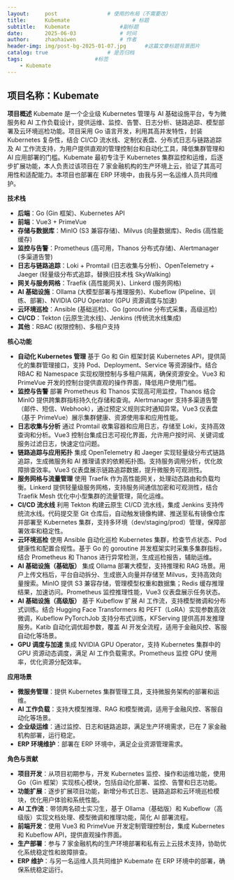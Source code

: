 ```yaml
---
layout:     post   				# 使用的布局（不需要改）
title:      Kubemate             		# 标题 
subtitle:   Kubemate				#副标题
date:       2025-06-03				# 时间
author:     zhaohaiwen 				# 作者
header-img: img/post-bg-2025-01-07.jpg		#这篇文章标题背景图片
catalog: true 					# 是否归档
tags:						#标签
    - Kubemate
---
```

## 项目名称：Kubemate

**项目概述**
Kubemate 是一个企业级 Kubernetes 管理与 AI 基础设施平台，专为微服务和 AI 工作负载设计，提供运维、监控、告警、日志分析、链路追踪、模型部署及云环境巡检功能。项目采用 Go 语言开发，利用其高并发特性，封装 Kubernetes 复杂性，结合 CI/CD 流水线、定制仪表盘、分布式日志与链路追踪及 AI 工作流支持，为用户提供直观的管理控制台和自动化工具，降低集群管理和 AI 应用部署的门槛。Kubemate 最初专注于 Kubernetes 集群监控和运维，后逐步扩展功能，本人负责过该项目在 7 家金融机构的生产环境上云，验证了其高可用性和适配能力。本项目也部署在 ERP 环境中，由我与另一名运维人员共同维护。

**技术栈**

- **后端**：Go (Gin 框架)、Kubernetes API
- **前端**：Vue3 + PrimeVue
- **存储与数据库**：MinIO (S3 兼容存储)、Milvus (向量数据库)、Redis (高性能缓存)
- **监控与告警**：Prometheus (高可用，Thanos 分布式存储)、Alertmanager (多渠道告警)
- **日志与链路追踪**：Loki + Promtail (日志收集与分析)、OpenTelemetry + Jaeger (轻量级分布式追踪，替换旧技术栈 SkyWalking)
- **网关与服务网格**：Traefik (高性能网关)、Linkerd (服务网格)
- **AI 基础设施**：Ollama (大模型部署与推理服务)、Kubeflow (Pipeline、训练、部署)、NVIDIA GPU Operator (GPU 资源调度与加速)
- **云环境巡检**：Ansible (基础巡检)、Go (goroutine 分布式采集，高级巡检)
- **CI/CD**：Tekton (云原生流水线)、Jenkins (传统流水线集成)
- **其他**：RBAC (权限控制)、多租户支持

**核心功能**

* **自动化 Kubernetes 管理**
基于 Go 和 Gin 框架封装 Kubernetes API，提供简化的集群管理接口，支持 Pod、Deployment、Service 等资源操作。结合 RBAC 和 Namespace 实现权限控制与多租户隔离，确保资源安全。Vue3 和 PrimeVue 开发的控制台提供直观的操作界面，降低用户使用门槛。
* **监控与告警**
部署 Prometheus 和 Thanos 实现高可用监控，Thanos 结合 MinIO 提供跨集群指标持久化存储和查询。Alertmanager 支持多渠道告警（邮件、短信、Webhook），通过预定义规则实时通知异常。Vue3 仪表盘（基于 PrimeVue）展示集群健康、资源使用率和应用性能。
* **日志收集与分析**
通过 Promtail 收集容器和应用日志，存储至 Loki，支持高效查询和分析。Vue3 控制台集成日志可视化界面，允许用户按时间、关键词或服务过滤日志，快速定位问题。
* **链路追踪与应用拓扑**
集成 OpenTelemetry 和 Jaeger 实现轻量级分布式链路追踪，生成微服务和 AI 推理请求的依赖拓扑图。支持服务调用分析，优化故障排查效率。Vue3 仪表盘展示链路追踪数据，提升微服务可观测性。
* **服务网格与流量管理**
使用 Traefik 作为高性能网关，处理动态路由和负载均衡。Linkerd 提供轻量级服务网格，支持服务间通信加密和可观测性，结合 Traefik Mesh 优化中小型集群的流量管理，简化运维。
* **CI/CD 流水线**
利用 Tekton 构建云原生 CI/CD 流水线，集成 Jenkins 支持传统流水线。代码提交至 Git 仓库后，自动触发镜像构建、推送至私有镜像仓库并部署至 Kubernetes 集群，支持多环境（dev/staging/prod）管理，保障部署效率和稳定性。
* **云环境巡检**
使用 Ansible 自动化巡检 Kubernetes 集群，检查节点状态、Pod 健康性和配置合规性。基于 Go 的 goroutine 并发框架实时采集多集群指标，结合 Prometheus 和 Thanos 进行异常检测，生成巡检报告，辅助运维。
* **AI 基础设施（基础版）** 
集成 Ollama 部署大模型，支持推理和 RAG 场景。用户上传文档后，平台自动拆分、生成嵌入向量并存储至 Milvus，支持高效向量搜索。MinIO 提供 S3 兼容存储，管理模型权重和数据集；Redis 缓存推理结果，加速访问。Prometheus 监控推理性能，Vue3 仪表盘展示任务状态。
* **AI 基础设施（高级版）** 
基于 Kubeflow 扩展 AI 工作流，支持模型微调和分布式训练。结合 Hugging Face Transformers 和 PEFT（LoRA）实现参数高效微调，Kubeflow PyTorchJob 支持分布式训练，KFServing 提供高并发推理服务。Katib 自动化调优超参数，覆盖 AI 开发全流程，适用于金融风控、客服自动化等场景。
* **GPU 调度与加速**
  集成 NVIDIA GPU Operator，支持 Kubernetes 集群中的 GPU 资源动态调度，满足 AI 工作负载需求。Prometheus 监控 GPU 使用率，优化资源分配效率。

**应用场景**

- **微服务管理**：提供 Kubernetes 集群管理工具，支持微服务架构的部署和运维。
- **AI 工作负载**：支持大模型推理、RAG 和模型微调，适用于金融风控、客服自动化等场景。
- **企业级运维**：通过监控、日志和链路追踪，满足生产环境需求，已在 7 家金融机构部署，运行稳定。
- **ERP 环境维护**：部署在 ERP 环境中，满足企业资源管理需求。

**角色与贡献**

- **项目开发**：从项目初期参与，开发 Kubernetes 监控、操作和运维功能，使用 Go（Gin 框架）实现核心模块，包括自动化部署、监控、告警和日志功能。
- **功能扩展**：逐步扩展项目功能，新增分布式日志、链路追踪和云环境巡检模块，优化用户体验和系统性能。
- **AI 工作流**：带领两名硕士实习生，基于 Ollama（基础版）和 Kubeflow（高级版）实现文档处理、模型微调和推理功能，简化 AI 部署流程。
- **前端开发**：使用 Vue3 和 PrimeVue 开发定制管理控制台，集成 Kubernetes 和 Kubeflow API，提供直观操作界面。
- **生产部署**：参与 7 家金融机构的生产环境部署和私有云上云技术支持，协助优化系统稳定性和故障排查。
- **ERP 维护**：与另一名运维人员共同维护 Kubemate 在 ERP 环境中的部署，确保系统稳定运行。
